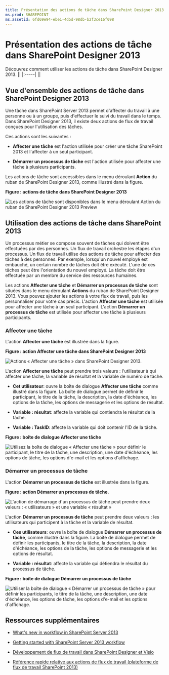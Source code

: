 ```yaml
---
title: Présentation des actions de tâche dans SharePoint Designer 2013
ms.prod: SHAREPOINT
ms.assetid: 6fd69e94-ebe1-4d5d-98db-b2f3ce16f098
---
```



# Présentation des actions de tâche dans SharePoint Designer 2013
Découvrez comment utiliser les actions de tâche dans SharePoint Designer 2013.
||
|:-----|
||
   

## Vue d'ensemble des actions de tâche dans SharePoint Designer 2013
<a name="section1"> </a>

Une tâche dans SharePoint Server 2013 permet d'affecter du travail à une personne ou à un groupe, puis d'effectuer le suivi du travail dans le temps. Dans SharePoint Designer 2013, il existe deux actions de flux de travail conçues pour l'utilisation des tâches.
  
    
    
Ces actions sont les suivantes :
  
    
    

- **Affecter une tâche** est l'action utilisée pour créer une tâche SharePoint 2013 et l'affecter à un seul participant.
    
  
- **Démarrer un processus de tâche** est l'action utilisée pour affecter une tâche à plusieurs participants.
    
  
Les actions de tâche sont accessibles dans le menu déroulant **Action** du ruban de SharePoint Designer 2013, comme illustré dans la figure.
  
    
    

**Figure : actions de tâche dans SharePoint Designer 2013**

  
    
    

  
    
    
![Les actions de tâche sont disponibles dans le menu déroulant Action du ruban de SharePoint Designer 2013 Preview](images/spd15-TaskActions1.png)
  
    
    

  
    
    

  
    
    

## Utilisation des actions de tâche dans SharePoint 2013
<a name="section2"> </a>

Un processus métier se compose souvent de tâches qui doivent être effectuées par des personnes. Un flux de travail orchestre les étapes d'un processus. Un flux de travail utilise des actions de tâche pour affecter des tâches à des personnes. Par exemple, lorsqu'un nouvel employé est embauché, un certain nombre de tâches doit être exécuté. L'une de ces tâches peut être l'orientation du nouvel employé. La tâche doit être effectuée par un membre du service des ressources humaines.
  
    
    
Les actions **Affecter une tâche** et **Démarrer un processus de tâche** sont situées dans le menu déroulant **Actions** du ruban de SharePoint Designer 2013. Vous pouvez ajouter les actions à votre flux de travail, puis les personnaliser pour votre cas précis. L'action **Affecter une tâche** est utilisée pour affecter une tâche à un seul participant. L'action **Démarrer un processus de tâche** est utilisée pour affecter une tâche à plusieurs participants.
  
    
    

### Affecter une tâche

L'action **Affecter une tâche** est illustrée dans la figure.
  
    
    

**Figure : action Affecter une tâche dans SharePoint Designer 2013**

  
    
    

  
    
    
![Actions « Affecter une tâche » dans SharePoint Designer 2013.](images/SPD15-TaskActions2.png)
  
    
    

  
    
    

  
    
    
L'action **Affecter une tâche** peut prendre trois valeurs : l'utilisateur à qui affecter une tâche, la variable de résultat et la variable de numéro de tâche.
  
    
    

- **Cet utilisateur**: ouvre la boîte de dialogue **Affecter une tâche** comme illustré dans la figure. La boîte de dialogue permet de définir le participant, le titre de la tâche, la description, la date d'échéance, les options de la tâche, les options de messagerie et les options de résultat.
    
  
- **Variable : résultat**: affecte la variable qui contiendra le résultat de la tâche.
    
  
- **Variable : TaskID**: affecte la variable qui doit contenir l'ID de la tâche.
    
  

**Figure : boîte de dialogue Affecter une tâche**

  
    
    

  
    
    
![Utilisez la boîte de dialogue « Affecter une tâche » pour définir le participant, le titre de la tâche, une description, une date d'échéance, les options de tâche, les options d'e-mail et les options d'affichage.](images/SPD15-TaskActions3.png)
  
    
    

  
    
    

  
    
    

### Démarrer un processus de tâche

L'action **Démarrer un processus de tâche** est illustrée dans la figure.
  
    
    

**Figure : action Démarrer un processus de tâche.**

  
    
    

  
    
    
![L'action de démarrage d'un processus de tâche peut prendre deux valeurs : « utilisateurs » et une variable « résultat »](images/SPD15-TaskActions4.png)
  
    
    

  
    
    

  
    
    
L'action **Démarrer un processus de tâche** peut prendre deux valeurs : les utilisateurs qui participent à la tâche et la variable de résultat.
  
    
    

- **Ces utilisateurs**: ouvre la boîte de dialogue **Démarrer un processus de tâche**, comme illustré dans la figure. La boîte de dialogue permet de définir les participants, le titre de la tâche, la description, la date d'échéance, les options de la tâche, les options de messagerie et les options de résultat.
    
  
- **Variable : résultat**: affecte la variable qui détiendra le résultat du processus de tâche.
    
  

**Figure : boîte de dialogue Démarrer un processus de tâche**

  
    
    

  
    
    
![Utiliser la boîte de dialogue « Démarrer un processus de tâche » pour définir les participants, le titre de la tâche, une description, une date d'échéance, les options de tâche, les options d'e-mail et les options d'affichage.](images/SPD15-TaskActions5.png)
  
    
    

  
    
    

  
    
    

## Ressources supplémentaires
<a name="bk_addresources"> </a>


-  [What's new in workflow in SharePoint Server 2013](http://msdn.microsoft.com/library/6ab8a28b-fa2f-4530-8b55-a7f663bf15ea.aspx)
    
  
-  [Getting started with SharePoint Server 2013 workflow](http://msdn.microsoft.com/library/cc73be76-a329-449f-90ab-86822b1c2ee8.aspx)
    
  
-  [Développement de flux de travail dans SharePoint Designer et Visio](workflow-development-in-sharepoint-designer-and-visio.md)
    
  
-  [Référence rapide relative aux actions de flux de travail (plateforme de flux de travail SharePoint 2013)](workflow-actions-quick-reference-sharepoint-2013-workflow-platform.md)
    
  

  
    
    

